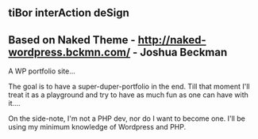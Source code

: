 tiBor
interAction deSign
------------------
Based on Naked Theme - http://naked-wordpress.bckmn.com/ - Joshua Beckman
------------------

A WP portfolio site...

The goal is to have a super-duper-portfolio in the end. Till that moment I'll treat it as a playground and try to have as much fun as one can have with it....

On the side-note, I'm not a PHP dev, nor do I want to become one. I'll be using my minimum knowledge of Wordpress and PHP.